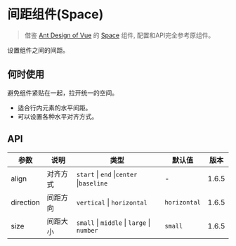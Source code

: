 # 间距组件(Space)

>借鉴 [Ant Design of Vue](https://www.antdv.com/docs/vue/introduce-cn) 的 [Space](https://www.antdv.com/components/space-cn#API) 组件, 配置和API完全参考原组件。

设置组件之间的间距。

## 何时使用

避免组件紧贴在一起，拉开统一的空间。

- 适合行内元素的水平间距。
- 可以设置各种水平对齐方式。

## API

| 参数      | 说明     | 类型                                       | 默认值       | 版本  |
| --------- | -------- | ------------------------------------------ | ------------ | ----- |
| align     | 对齐方式 | `start` \| `end` \|`center` \|`baseline`   | -            | 1.6.5 |
| direction | 间距方向 | `vertical` \| `horizontal`                 | `horizontal` | 1.6.5 |
| size      | 间距大小 | `small` \| `middle` \| `large` \| `number` | `small`      | 1.6.5 |
